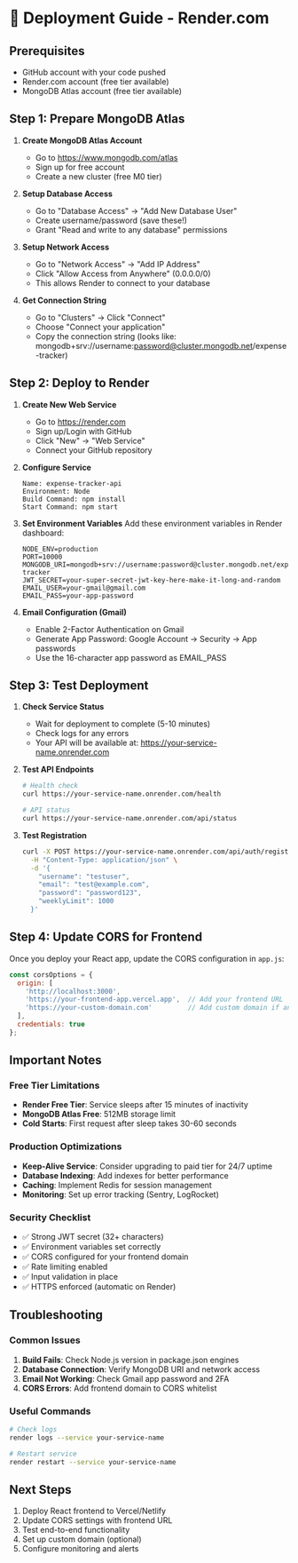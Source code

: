 # 🚀 Deployment Guide - Render.com

## Prerequisites
- GitHub account with your code pushed
- Render.com account (free tier available)
- MongoDB Atlas account (free tier available)

## Step 1: Prepare MongoDB Atlas

1. **Create MongoDB Atlas Account**
   - Go to https://www.mongodb.com/atlas
   - Sign up for free account
   - Create a new cluster (free M0 tier)

2. **Setup Database Access**
   - Go to "Database Access" → "Add New Database User"
   - Create username/password (save these!)
   - Grant "Read and write to any database" permissions

3. **Setup Network Access**
   - Go to "Network Access" → "Add IP Address"
   - Click "Allow Access from Anywhere" (0.0.0.0/0)
   - This allows Render to connect to your database

4. **Get Connection String**
   - Go to "Clusters" → Click "Connect"
   - Choose "Connect your application"
   - Copy the connection string (looks like: mongodb+srv://username:password@cluster.mongodb.net/expense-tracker)

## Step 2: Deploy to Render

1. **Create New Web Service**
   - Go to https://render.com
   - Sign up/Login with GitHub
   - Click "New" → "Web Service"
   - Connect your GitHub repository

2. **Configure Service**
   ```
   Name: expense-tracker-api
   Environment: Node
   Build Command: npm install
   Start Command: npm start
   ```

3. **Set Environment Variables**
   Add these environment variables in Render dashboard:
   ```
   NODE_ENV=production
   PORT=10000
   MONGODB_URI=mongodb+srv://username:password@cluster.mongodb.net/expense-tracker
   JWT_SECRET=your-super-secret-jwt-key-here-make-it-long-and-random
   EMAIL_USER=your-gmail@gmail.com
   EMAIL_PASS=your-app-password
   ```

4. **Email Configuration (Gmail)**
   - Enable 2-Factor Authentication on Gmail
   - Generate App Password: Google Account → Security → App passwords
   - Use the 16-character app password as EMAIL_PASS

## Step 3: Test Deployment

1. **Check Service Status**
   - Wait for deployment to complete (5-10 minutes)
   - Check logs for any errors
   - Your API will be available at: https://your-service-name.onrender.com

2. **Test API Endpoints**
   ```bash
   # Health check
   curl https://your-service-name.onrender.com/health
   
   # API status
   curl https://your-service-name.onrender.com/api/status
   ```

3. **Test Registration**
   ```bash
   curl -X POST https://your-service-name.onrender.com/api/auth/register \
     -H "Content-Type: application/json" \
     -d '{
       "username": "testuser",
       "email": "test@example.com",
       "password": "password123",
       "weeklyLimit": 1000
     }'
   ```

## Step 4: Update CORS for Frontend

Once you deploy your React app, update the CORS configuration in `app.js`:

```javascript
const corsOptions = {
  origin: [
    'http://localhost:3000',
    'https://your-frontend-app.vercel.app',  // Add your frontend URL
    'https://your-custom-domain.com'         // Add custom domain if any
  ],
  credentials: true
};
```

## Important Notes

### Free Tier Limitations
- **Render Free Tier**: Service sleeps after 15 minutes of inactivity
- **MongoDB Atlas Free**: 512MB storage limit
- **Cold Starts**: First request after sleep takes 30-60 seconds

### Production Optimizations
- **Keep-Alive Service**: Consider upgrading to paid tier for 24/7 uptime
- **Database Indexing**: Add indexes for better performance
- **Caching**: Implement Redis for session management
- **Monitoring**: Set up error tracking (Sentry, LogRocket)

### Security Checklist
- ✅ Strong JWT secret (32+ characters)
- ✅ Environment variables set correctly
- ✅ CORS configured for your frontend domain
- ✅ Rate limiting enabled
- ✅ Input validation in place
- ✅ HTTPS enforced (automatic on Render)

## Troubleshooting

### Common Issues
1. **Build Fails**: Check Node.js version in package.json engines
2. **Database Connection**: Verify MongoDB URI and network access
3. **Email Not Working**: Check Gmail app password and 2FA
4. **CORS Errors**: Add frontend domain to CORS whitelist

### Useful Commands
```bash
# Check logs
render logs --service your-service-name

# Restart service
render restart --service your-service-name
```

## Next Steps
1. Deploy React frontend to Vercel/Netlify
2. Update CORS settings with frontend URL
3. Test end-to-end functionality
4. Set up custom domain (optional)
5. Configure monitoring and alerts
